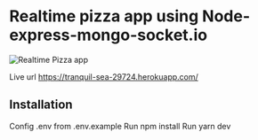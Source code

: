 # Realtime pizza app using Node-express-mongo-socket.io

![Realtime Pizza app](https://github.com/codersgyan/realtime-pizza-app-node-express-mongo/blob/master/Screenshot%202020-09-21%20at%2023.03.06.png?raw=true)


Live url
https://tranquil-sea-29724.herokuapp.com/

## Installation 

Config .env from .env.example
Run npm install
Run yarn dev

